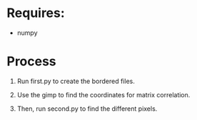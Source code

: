 # Requires:

* numpy

# Process

1) Run first.py to create the bordered files.

2) Use the gimp to find the coordinates for matrix correlation.

3) Then, run second.py to find the different pixels.
